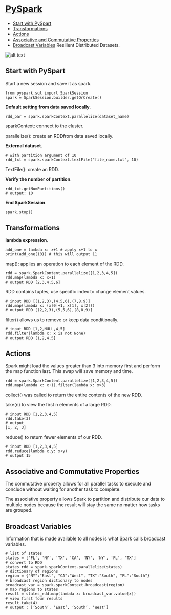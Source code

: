 # [PySpark](https://spark.apache.org/docs/latest/rdd-programming-guide.html#transformations)
- [Start with PySpart](#Start-with-PySpart)
- [Transformations](#Transformation)
- [Actions](#Actions)
- [Associative and Commutative Properties](#Associative-and-Commutative-Properties)
- [Broadcast Variables](#Broadcast-Variables)
Resilient Distributed Datasets.

![alt text](https://github.com/LamPhuocGiau/Data_Engineer/blob/submain/Theories/Images/Resilient-distributed-datasets.png)

## Start with PySpart

Start a new session and save it as spark.

```
from pyspark.sql import SparkSession
spark = SparkSession.builder.getOrCreate()
```

**Default setting from data saved locally**.

```
rdd_par = spark.sparkContext.parallelize(dataset_name)

```
sparkContext: connect to the cluster.

parallelize(): create an RDDfrom data saved locally.

**External dataset**.

```
# with partition argument of 10
rdd_txt = spark.sparkContext.textFile("file_name.txt", 10)
```
TextFile(): create an RDD.

**Verify the number of partition**.

```
rdd_txt.getNumPartitions()
# output: 10
```
**End SparkSession**.

```
spark.stop()
```
## Transformations

**lambda expression**.

```
add_one = lambda x: x+1 # apply x+1 to x
print(add_one(10)) # this will output 11
```

map(): applies an operation to each element of the RDD.

```
rdd = spark.SparkContent.parallelize([1,2,3,4,5])
rdd.map(lambda x: x+1)
# output RDD [2,3,4,5,6]
```
RDD contains tuples, use specific index to change element values.

```
# input RDD [(1,2,3),(4,5,6),(7,8,9)]
rdd.map(lambda x: (x[0]+1, x[1], x[2]))
# output RDD [(2,2,3),(5,5,6),(8,8,9)]
```
filter() allows us to remove or keep data conditionally.

```
# input RDD [1,2,NULL,4,5]
rdd.filter(lambda x: x is not None)
# output RDD [1,2,4,5]
```
## Actions

Spark might load the values greater than 3 into memory first and perform the map function last. This swap will save memory and time.

```
rdd = spark.SparkContent.parallelize([1,2,3,4,5])
rdd.map(lambda x: x+1).filter(lambda x: x>3)
```
collect() was called to return the entire contents of the new RDD.

take(n) to view the first n elements of a large RDD.

```
# input RDD [1,2,3,4,5]
rdd.take(3)
# output
[1, 2, 3]
```
reduce() to return fewer elements of our RDD.

```
# input RDD [1,2,3,4,5]
rdd.reduce(lambda x,y: x+y)
# output 15
```

## Associative and Commutative Properties

The commutative property allows for all parallel tasks to execute and conclude without waiting for another task to complete.

The associative property allows Spark to partition and distribute our data to multiple nodes because the result will stay the same no matter how tasks are grouped.

## Broadcast Variables

Information that is made available to all nodes is what Spark calls broadcast variables.

```
# list of states
states = ['FL', 'NY', 'TX', 'CA', 'NY', 'NY', 'FL', 'TX']
# convert to RDD
states_rdd = spark.sparkContext.parallelize(states)
# dictionary of regions
region = {"NY":"East", "CA":"West", "TX":"South", "FL":"South"}
# broadcast region dictionary to nodes
broadcast_var = spark.sparkContext.broadcast(region)
# map regions to states
result = states_rdd.map(lambda x: broadcast_var.value[x])
# view first four results
result.take(4)
# output : [‘South’, ‘East’, ‘South’, ‘West’]
```


